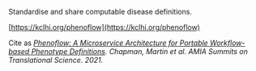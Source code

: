 Standardise and share computable disease definitions.

[https://kclhi.org/phenoflow](https://kclhi.org/phenoflow)

Cite as _[Phenoflow: A Microservice Architecture for Portable Workflow-based Phenotype Definitions](https://www.ncbi.nlm.nih.gov/pmc/articles/PMC8378606/). Chapman, Martin et al. AMIA Summits on Translational Science. 2021._

